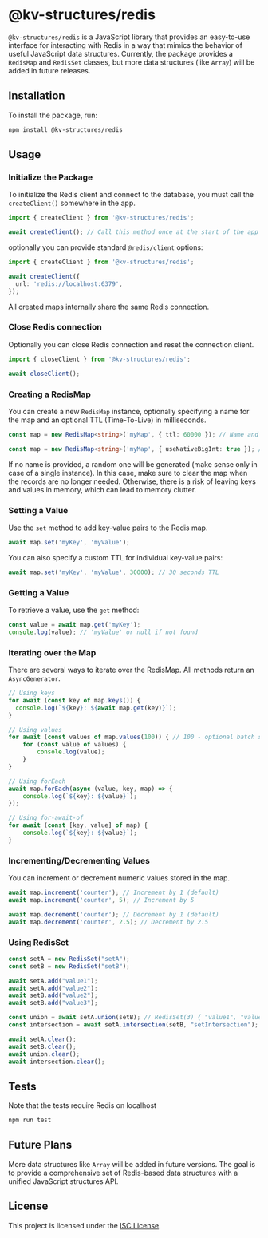# @kv-structures/redis

`@kv-structures/redis` is a JavaScript library that provides an easy-to-use interface for interacting with Redis in a way that mimics the behavior of useful JavaScript data structures. Currently, the package provides a `RedisMap` and `RedisSet` classes, but more data structures (like `Array`) will be added in future releases.

## Installation

To install the package, run:

```bash
npm install @kv-structures/redis
```

## Usage

### Initialize the Package

To initialize the Redis client and connect to the database, you must call the `createClient()` somewhere in the app.

```typescript
import { createClient } from '@kv-structures/redis';

await createClient(); // Call this method once at the start of the app
```

optionally you can provide standard `@redis/client` options:

```typescript
import { createClient } from '@kv-structures/redis';

await createClient({
  url: 'redis://localhost:6379',
});
```

All created maps internally share the same Redis connection.

### Close Redis connection

Optionally you can close Redis connection and reset the connection client.

```typescript
import { closeClient } from '@kv-structures/redis';

await closeClient();
```

### Creating a RedisMap

You can create a new `RedisMap` instance, optionally specifying a name for the map and an optional TTL (Time-To-Live) in milliseconds.

```typescript
const map = new RedisMap<string>('myMap', { ttl: 60000 }); // Name and optional TTL (in ms)

const map = new RedisMap<string>('myMap', { useNativeBigInt: true }); // optional useNativeBigInt to use native BigInt for serialization bigint values instead of default bignumber.js
```

If no name is provided, a random one will be generated (make sense only in case of a single instance). In this case, make sure to clear the map when the records are no longer needed. Otherwise, there is a risk of leaving keys and values in memory, which can lead to memory clutter.

### Setting a Value

Use the `set` method to add key-value pairs to the Redis map.

```typescript
await map.set('myKey', 'myValue');
```

You can also specify a custom TTL for individual key-value pairs:

```typescript
await map.set('myKey', 'myValue', 30000); // 30 seconds TTL
```

### Getting a Value

To retrieve a value, use the `get` method:

```typescript
const value = await map.get('myKey');
console.log(value); // 'myValue' or null if not found
```

### Iterating over the Map

There are several ways to iterate over the RedisMap. All methods return an `AsyncGenerator`.

```typescript
// Using keys
for await (const key of map.keys()) {
  console.log(`${key}: ${await map.get(key)}`);
}

// Using values
for await (const values of map.values(100)) { // 100 - optional batch size to force operation splitting internally for large records
    for (const value of values) {
        console.log(value);
    }
}

// Using forEach
await map.forEach(async (value, key, map) => {
    console.log(`${key}: ${value}`);
});

// Using for-await-of
for await (const [key, value] of map) {
    console.log(`${key}: ${value}`);
}
```

### Incrementing/Decrementing Values

You can increment or decrement numeric values stored in the map.

```typescript
await map.increment('counter'); // Increment by 1 (default)
await map.increment('counter', 5); // Increment by 5

await map.decrement('counter'); // Decrement by 1 (default)
await map.decrement('counter', 2.5); // Decrement by 2.5
```

### Using RedisSet

```typescript
const setA = new RedisSet("setA");
const setB = new RedisSet("setB");

await setA.add("value1");
await setA.add("value2");
await setB.add("value2");
await setB.add("value3");

const union = await setA.union(setB); // RedisSet(3) { "value1", "value2", "value3" }
const intersection = await setA.intersection(setB, "setIntersection"); // RedisSet(1) { "value2" }

await setA.clear();
await setB.clear();
await union.clear();
await intersection.clear();
```

## Tests

Note that the tests require Redis on localhost

```bash
npm run test
```

## Future Plans

More data structures like `Array` will be added in future versions. The goal is to provide a comprehensive set of Redis-based data structures with a unified JavaScript structures API.

## License

This project is licensed under the [ISC License](https://opensource.org/licenses/ISC).
